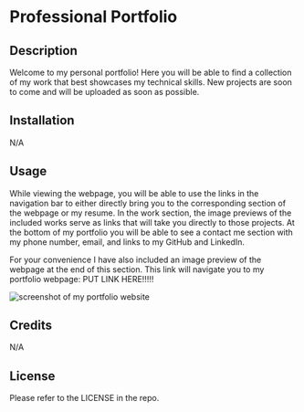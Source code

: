 # Professional Portfolio

## Description

Welcome to my personal portfolio! Here you will be able to find a collection of my work that best showcases my technical skills. New projects are soon to come and will be uploaded as soon as possible. 

## Installation

N/A

## Usage 

While viewing the webpage, you will be able to use the links in the navigation bar to either directly bring you to the corresponding section of the webpage or my resume. In the work section, the image previews of the included works serve as links that will take you directly to those projects. At the bottom of my portfolio you will be able to see a contact me section with my phone number, email, and links to my GitHub and LinkedIn. 

For your convenience I have also included an image preview of the webpage at the end of this section. This link will navigate you to my portfolio webpage: PUT LINK HERE!!!!!

![screenshot of my portfolio website](/assets/Images/Portfolio%20Screenshot.png)

## Credits

N/A

## License

Please refer to the LICENSE in the repo.








